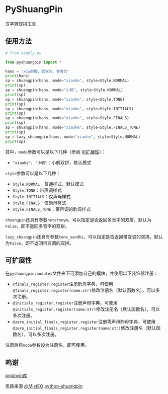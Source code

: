 # PyShuangPin

汉字转双拼工具

## 使用方法

```python
# from samply.py

from pyshuangpin import *

hans = 'xcw的脚，软软的、香香的'
print(hans)
sp = shuangpin(hans, mode="xiaohe", style=Style.NORMAL)
print(sp)
sp = shuangpin(hans, mode="小鹤", style=Style.NORMAL)
print(sp)
sp = shuangpin(hans, mode="xiaohe", style=Style.TONE)
print(sp)
sp = shuangpin(hans, mode="xiaohe", style=Style.INITIALS)
print(sp)
sp = shuangpin(hans, mode="xiaohe", style=Style.FINALS)
print(sp)
sp = shuangpin(hans, mode="xiaohe", style=Style.FINALS_TONE)
print(sp)
sp = lazy_shuangpin(hans, mode="xiaohe", style=Style.NORMAL)
print(sp)
```
其中，``mode``参数可以是以下几种（参阅 [可扩展性](#可扩展性)）：
* ``"xiaohe"``、``"小鹤"``：小鹤双拼，默认模式

``style``参数可以是以下几种：
* ``Style.NORMAL``：普通样式，默认模式
* ``Style.TONE``：带声调样式
* ``Style.INITIALS``：仅声母样式
* ``Style.FINALS``：仅韵母样式
* ``Style.FINALS_TONE``：带声调的韵母样式

``shuangpin``还具有参数``heteronym``，可以指定是否返回多音字的双拼，默认为``False``，即不返回多音字的双拼。

``lazy_shuangpin``还具有参数``tone_sandhi``，可以指定是否返回带变调的双拼，默认为``False``，即不返回带变调的双拼。

## 可扩展性
在``pyshaungpin.modules``文件夹下可添加自己的模块，并使用以下装饰器注册：

* ``@finals_register.register``注册韵母字典，可使用``@finals_register.register(name:str)``修改注册名（默认函数名），可以多次注册。
* ``@initials_register.register``注册声母字典，可使用``@initials_register.register(name:str)``修改注册名（默认函数名），可以多次注册。
* ``@zero_initial_finals_register.register``注册零声母韵母字典，可使用``@zero_initial_finals_register.register(name:str)``修改注册名（默认函数名），可以多次注册。

注册后将``mode``参数设为注册名，即可使用。

## 鸣谢

[pypinyin库](https://pypi.org/project/pypinyin/)

思路来源 [@MistEO](@MistEO) [python-shuangpin](https://github.com/MistEO/python-shuangpin)
